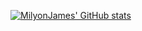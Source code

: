 [![MilyonJames' GitHub stats](https://github-readme-stats-git-masterorgs-github-readme-stats-team.vercel.app/api?username=MilyonJames&include_orgs=true&theme=highcontrast)](https://github.com/anuraghazra/github-readme-stats)
